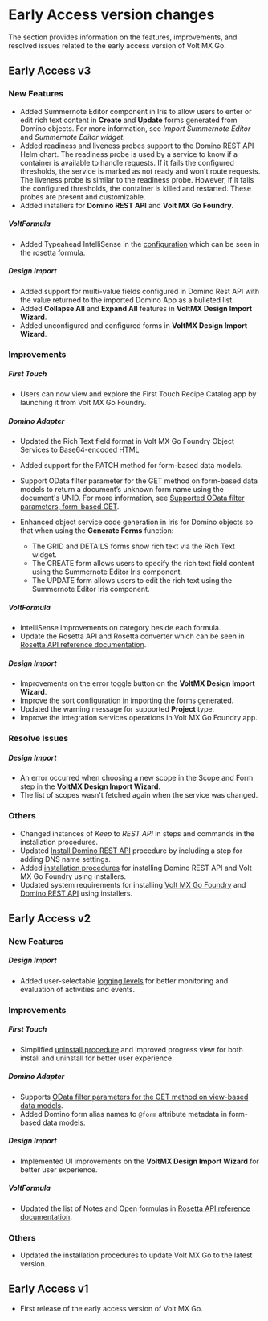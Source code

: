 # Early Access version changes

The section provides information on the features, improvements, and resolved issues related to the early access version of Volt MX Go.

## Early Access v3

### New Features

- Added Summernote Editor component in Iris to allow users to enter or edit rich text content in  **Create** and **Update** forms generated from Domino objects. For more information, see *Import Summernote Editor*<!--(../howto/summernote.md)--> and *Summernote Editor widget*<!--(summernotewidget.md)-->.
- Added readiness and liveness probes support to the Domino REST API Helm chart. The readiness probe is used by a service to know if a container is available to handle requests. If it fails the configured thresholds, the service is marked as not ready and won't route requests. The liveness probe is similar to the readiness probe. However, if it fails the configured thresholds, the container is killed and restarted. These probes are present and customizable.
- Added installers for **Domino REST API** and **Volt MX Go Foundry**.

##### VoltFormula
- Added Typeahead IntelliSense in the [configuration](../howto/configrosetta.md) which can be seen in the rosetta formula. 

##### Design Import
- Added support for multi-value fields configured in Domino Rest API with the value returned to the imported Domino App as a bulleted list.
- Added **Collapse All** and **Expand All** features in **VoltMX Design Import Wizard**.
- Added unconfigured and configured forms in **VoltMX Design Import Wizard**.

### Improvements

##### First Touch
- Users can now view and explore the First Touch Recipe Catalog app by launching it from Volt MX Go Foundry. 

##### Domino Adapter
- Updated the Rich Text field format in Volt MX Go Foundry Object Services to Base64-encoded HTML
- Added support for the PATCH method for form-based data models.
- Support OData filter parameter for the GET method on form-based data models to return a document’s unknown form name using the document's UNID. For more information, see [Supported OData filter parameters, form-based GET](../topicguides/method.md#supported-odata-query-parameters-for-form-based-get-method).
- Enhanced object service code generation in Iris for Domino objects so that when using the **Generate Forms** function: 

    - The GRID and DETAILS forms show rich text via the Rich Text widget.
    - The CREATE form allows users to specify the rich text field content using the Summernote Editor Iris component.
    - The UPDATE form allows users to edit the rich text using the Summernote Editor Iris component.  

##### VoltFormula
- IntelliSense improvements on category beside each formula.
- Update the Rosetta API and Rosetta converter which can be seen in [Rosetta API reference documentation](https://help.hcltechsw.com/docs/voltmxgo/javadoc/index.html).
##### Design Import
- Improvements on the error toggle button on the **VoltMX Design Import Wizard**.
- Improve the sort configuration in importing the forms generated.
- Updated the warning message for supported **Project** type.
- Improve the integration services operations in Volt MX Go Foundry app.

### Resolve Issues

##### Design Import
- An error occurred when choosing a new scope in the Scope and Form step in the **VoltMX Design Import Wizard**.
- The list of scopes wasn't fetched again when the service was changed.

### Others
- Changed instances of *Keep* to *REST API* in steps and commands in the installation procedures.
- Updated [Install Domino REST API](../tutorials/downloadhelmchart.md#install-domino-rest-api) procedure by including a step for adding DNS name settings.
- Added [installation procedures](../tutorials/nativeinstallers.md) for installing Domino REST API and Volt MX Go Foundry using installers.
- Updated system requirements for installing [Volt MX Go Foundry](../tutorials/sysreq.md#for-installing-volt-mx-go-foundry) and [Domino REST API](../tutorials/sysreq.md#for-installing-domino-rest-api) using installers.  


## Early Access v2

### New Features

##### Design Import
- Added user-selectable [logging levels](reflogginglevels.md) for better monitoring and evaluation of activities and events.

### Improvements

##### First Touch
- Simplified [uninstall procedure](../howto/uninstallfirsttouch.md) and improved progress view for both install and uninstall for better user experience.

##### Domino Adapter
- Supports [OData filter parameters for the GET method on view-based data models](../topicguides/method.md#supported-odata-query-parameters-for-view-based-get-method).
- Added Domino form alias names to `@form` attribute metadata in form-based data models.

##### Design Import
- Implemented UI improvements on the **VoltMX Design Import Wizard** for better user experience.

##### VoltFormula
- Updated the list of Notes and Open formulas in [Rosetta API reference documentation](https://help.hcltechsw.com/docs/voltmxgo/javadoc/index.html).


### Others
- Updated the installation procedures to update Volt MX Go to the latest version.

## Early Access v1

- First release of the early access version of Volt MX Go.